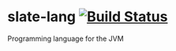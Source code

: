 # slate-lang [![Build Status](https://travis-ci.org/agmcc/slate-lang.svg?branch=master)](https://travis-ci.org/agmcc/slate-lang)
Programming language for the JVM
